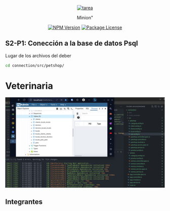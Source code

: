 <p align="center">
  <a href="https://eva.yavirac.edu.ec/" target="blank"><img src="[https://yavirac.edu.ec/img/Logo%20Yavirac.png](https://interactivadigital.com/uploads/2015/06/minion-021313.jpg)" width="200" alt="tarea" /></a>
</p>


[circleci-image]: https://th.bing.com/th/id/OIP.2l8m65UEPCUNqZNd-Vqn_QHaHa?pid=ImgDet&rs=1
[circleci-url]: https://circleci.com/gh/nestjs/nest

  <p align="center">Minion"</p>
    <p align="center">
<a href="https://www.npmjs.com/~nestjscore" target="_blank"><img src="https://img.shields.io/npm/v/@nestjs/core.svg" alt="NPM Version" /></a>
<a href="https://www.npmjs.com/~nestjscore" target="_blank"><img src="https://img.shields.io/npm/l/@nestjs/core.svg" alt="Package License" /></a>

## S2-P1: Conección a la base de datos Psql

Lugar de los archivos del deber
```bash
cd connection/src/petshop/  
```

# Veterinaria
<p align="center">
  <a href="" target="blank"><img src="https://github.com/darlinmel/AplicacionesWeb/blob/main/connection/taller2.png" width="800" alt="tarea" /></a>
</p>


## Integrantes

